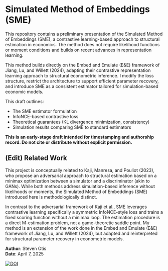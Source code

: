 # Simulated Method of Embeddings (SME)

This repository contains a preliminary presentation of the Simulated Method of Embeddings (SME), a contrastive learning-based approach to structural estimation in economics. The method does not require likelihood functions or moment conditions and builds on recent advances in representation learning.

This method builds directly on the Embed and Emulate (E&E) framework of Jiang, Lu, and Willett (2024), adapting their contrastive representation learning approach to structural econometric inference. I modify the loss structure, restrict the architecture to support efficient parameter recovery, and introduce SME as a consistent estimator tailored for simulation-based economic models.

This draft outlines:
- The SME estimator formulation
- InfoNCE-based contrastive loss
- Theoretical guarantees (KL divergence minimization, consistency)
- Simulation results comparing SME to standard estimators

**This is an early-stage draft intended for timestamping and authorship record. Do not cite or distribute without explicit permission.**


## (Edit) Related Work

This project is conceptually related to Kaji, Manresa, and Pouliot (2023), who propose an adversarial approach to structural estimation based on a minimax optimization between a simulator and a discriminator (akin to GANs). While both methods address simulation-based inference without likelihoods or moments, the Simulated Method of Embeddings (SME) introduced here is methodologically distinct.

In contrast to the adversarial framework of Kaji et al., SME leverages contrastive learning specifically a symmetric InfoNCE-style loss  and trains a fixed scoring function without a minimax loop. The estimation procedure is a direct M-estimation problem, not a game-theoretic saddle point. My method is an extension of the work done in the Embed and Emulate (E&E) framework of Jiang, Lu, and Willett (2024), but adapted and reinterpreted for structural parameter recovery in econometric models.

**Author**: Steven Otis  
**Date**: April 7, 2025

[![DOI](https://zenodo.org/badge/960872327.svg)](https://doi.org/10.5281/zenodo.15152796)
